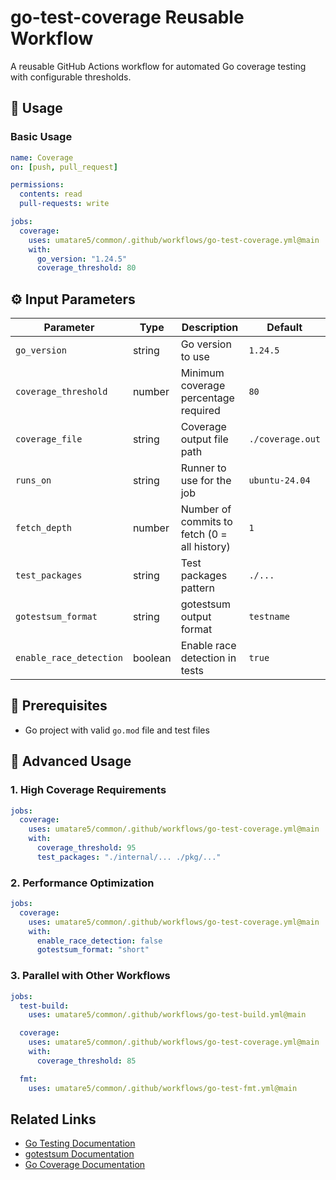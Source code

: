 # go-test-coverage Reusable Workflow

A reusable GitHub Actions workflow for automated Go coverage testing with configurable thresholds.

## 🚀 Usage

### Basic Usage

```yaml
name: Coverage
on: [push, pull_request]

permissions:
  contents: read
  pull-requests: write

jobs:
  coverage:
    uses: umatare5/common/.github/workflows/go-test-coverage.yml@main
    with:
      go_version: "1.24.5"
      coverage_threshold: 80
```

## ⚙️ Input Parameters

| Parameter               | Type    | Description                                  | Default          |
| ----------------------- | ------- | -------------------------------------------- | ---------------- |
| `go_version`            | string  | Go version to use                            | `1.24.5`         |
| `coverage_threshold`    | number  | Minimum coverage percentage required         | `80`             |
| `coverage_file`         | string  | Coverage output file path                    | `./coverage.out` |
| `runs_on`               | string  | Runner to use for the job                    | `ubuntu-24.04`   |
| `fetch_depth`           | number  | Number of commits to fetch (0 = all history) | `1`              |
| `test_packages`         | string  | Test packages pattern                        | `./...`          |
| `gotestsum_format`      | string  | gotestsum output format                      | `testname`       |
| `enable_race_detection` | boolean | Enable race detection in tests               | `true`           |

## 📝 Prerequisites

- Go project with valid `go.mod` file and test files

## 📖 Advanced Usage

### 1. High Coverage Requirements

```yaml
jobs:
  coverage:
    uses: umatare5/common/.github/workflows/go-test-coverage.yml@main
    with:
      coverage_threshold: 95
      test_packages: "./internal/... ./pkg/..."
```

### 2. Performance Optimization

```yaml
jobs:
  coverage:
    uses: umatare5/common/.github/workflows/go-test-coverage.yml@main
    with:
      enable_race_detection: false
      gotestsum_format: "short"
```

### 3. Parallel with Other Workflows

```yaml
jobs:
  test-build:
    uses: umatare5/common/.github/workflows/go-test-build.yml@main

  coverage:
    uses: umatare5/common/.github/workflows/go-test-coverage.yml@main
    with:
      coverage_threshold: 85

  fmt:
    uses: umatare5/common/.github/workflows/go-test-fmt.yml@main
```

## Related Links

- [Go Testing Documentation](https://go.dev/doc/tutorial/add-a-test)
- [gotestsum Documentation](https://github.com/gotestyourself/gotestsum)
- [Go Coverage Documentation](https://go.dev/blog/cover)
